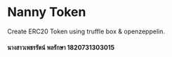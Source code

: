 # Nanny Token 
Create ERC20 Token using truffle box & openzeppelin.

#### นางสาวเพชรรัตน์ พลรักษา 1820731303015
